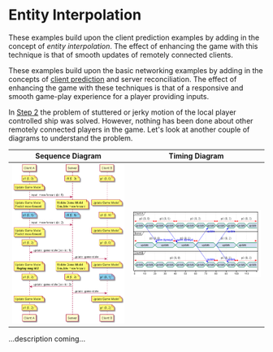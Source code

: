 # Entity Interpolation

These examples build upon the client prediction examples by adding in the concept of _entity interpolation_.  The effect of enhancing the game with this technique is that of smooth updates of remotely connected clients.

These examples build upon the basic networking examples by adding in the concepts of [client prediction](https://en.wikipedia.org/wiki/Client-side_prediction) and server reconciliation.  The effect of enhancing the game with these techniques is that of a responsive and smooth game-play experience for a player providing inputs.

In [Step 2](https://github.com/ProfPorkins/GameTech/blob/master/doc/Multiplayer/Multiplayer-Step-2.md) the problem of stuttered or jerky motion of the local player controlled ship was solved.  However, nothing has been done about other remotely connected players in the game.  Let's look at another couple of diagrams to understand the problem.

Sequence Diagram | Timing Diagram
-----------------|---------------
![Entity Interpolation - Sequence](https://github.com/ProfPorkins/GameTech/blob/master/doc/Multiplayer/images/Entity%20Interpolation%20Bad%20-%20Sequence.png) |  ![Entity Interpolation - Timing](https://github.com/ProfPorkins/GameTech/blob/master/doc/Multiplayer/images/Entity%20Interpolation%20Bad%20-%20Timing.png)

...description coming...
